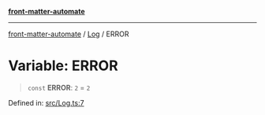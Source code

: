 [**front-matter-automate**](../../README.md)

***

[front-matter-automate](../../modules.md) / [Log](../README.md) / ERROR

# Variable: ERROR

> `const` **ERROR**: `2` = `2`

Defined in: [src/Log.ts:7](https://github.com/Christian-Me/folder-to-tags-plugin/blob/c4f3804089f2bfe27979efdfa349dd5a9da04cc5/src/Log.ts#L7)

